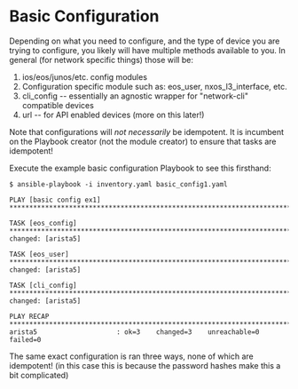 # Basic Configuration

Depending on what you need to configure, and the type of device you are trying to configure, you likely will have multiple methods available to you. In general (for network specific things) those will be:

1. ios/eos/junos/etc. config modules
2. Configuration specific module such as: eos_user, nxos_l3_interface, etc.
3. cli_config -- essentially an agnostic wrapper for "network-cli" compatible devices
4. url -- for API enabled devices (more on this later!)

Note that configurations will *not necessarily* be idempotent. It is incumbent on the Playbook creator (not the module creator) to ensure that tasks are idempotent!

Execute the example basic configuration Playbook to see this firsthand:

```
$ ansible-playbook -i inventory.yaml basic_config1.yaml

PLAY [basic config ex1] ***************************************************************************************************************

TASK [eos_config] *********************************************************************************************************************
changed: [arista5]

TASK [eos_user] ***********************************************************************************************************************
changed: [arista5]

TASK [cli_config] *********************************************************************************************************************
changed: [arista5]

PLAY RECAP ****************************************************************************************************************************
arista5                    : ok=3    changed=3    unreachable=0    failed=0
```

The same exact configuration is ran three ways, none of which are idempotent! (in this case this is because the password hashes make this a bit complicated)
